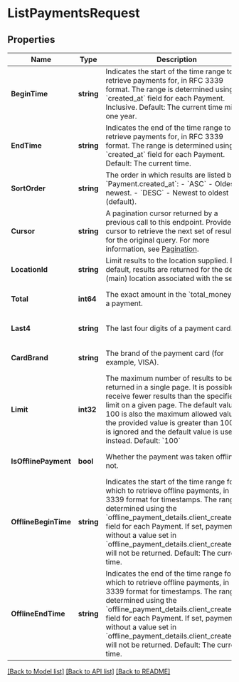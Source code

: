 # ListPaymentsRequest

## Properties
Name | Type | Description | Notes
------------ | ------------- | ------------- | -------------
**BeginTime** | **string** | Indicates the start of the time range to retrieve payments for, in RFC 3339 format.   The range is determined using the &#x60;created_at&#x60; field for each Payment. Inclusive. Default: The current time minus one year. | [optional] [default to null]
**EndTime** | **string** | Indicates the end of the time range to retrieve payments for, in RFC 3339 format.  The  range is determined using the &#x60;created_at&#x60; field for each Payment.  Default: The current time. | [optional] [default to null]
**SortOrder** | **string** | The order in which results are listed by &#x60;Payment.created_at&#x60;: - &#x60;ASC&#x60; - Oldest to newest. - &#x60;DESC&#x60; - Newest to oldest (default). | [optional] [default to null]
**Cursor** | **string** | A pagination cursor returned by a previous call to this endpoint. Provide this cursor to retrieve the next set of results for the original query.  For more information, see [Pagination](https://developer.squareup.com/docs/build-basics/common-api-patterns/pagination). | [optional] [default to null]
**LocationId** | **string** | Limit results to the location supplied. By default, results are returned for the default (main) location associated with the seller. | [optional] [default to null]
**Total** | **int64** | The exact amount in the &#x60;total_money&#x60; for a payment. | [optional] [default to null]
**Last4** | **string** | The last four digits of a payment card. | [optional] [default to null]
**CardBrand** | **string** | The brand of the payment card (for example, VISA). | [optional] [default to null]
**Limit** | **int32** | The maximum number of results to be returned in a single page. It is possible to receive fewer results than the specified limit on a given page.  The default value of 100 is also the maximum allowed value. If the provided value is  greater than 100, it is ignored and the default value is used instead.  Default: &#x60;100&#x60; | [optional] [default to null]
**IsOfflinePayment** | **bool** | Whether the payment was taken offline or not. | [optional] [default to null]
**OfflineBeginTime** | **string** | Indicates the start of the time range for which to retrieve offline payments, in RFC 3339 format for timestamps. The range is determined using the &#x60;offline_payment_details.client_created_at&#x60; field for each Payment. If set, payments without a value set in &#x60;offline_payment_details.client_created_at&#x60; will not be returned.  Default: The current time. | [optional] [default to null]
**OfflineEndTime** | **string** | Indicates the end of the time range for which to retrieve offline payments, in RFC 3339 format for timestamps. The range is determined using the &#x60;offline_payment_details.client_created_at&#x60; field for each Payment. If set, payments without a value set in &#x60;offline_payment_details.client_created_at&#x60; will not be returned.  Default: The current time. | [optional] [default to null]

[[Back to Model list]](../README.md#documentation-for-models) [[Back to API list]](../README.md#documentation-for-api-endpoints) [[Back to README]](../README.md)

